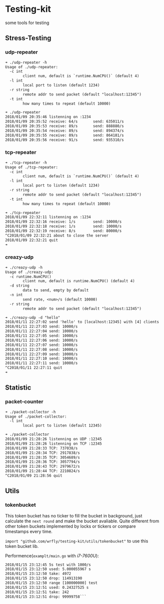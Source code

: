 # Testing-kit

some tools for testing

## Stress-Testing

### udp-repeater

```txt
➜ ./udp-repeater -h
Usage of ./udp-repeater:
  -c int
        client num, default is `runtime.NumCPU()` (default 4)
  -l int
        local port to listen (default 1234)
  -r string
        remote addr to send packet (default "localhost:12345")
  -t int
        how many times to repeat (default 10000)

➜ ./udp-repeater
2018/01/09 20:35:46 listenning on :1234
2018/01/09 20:35:52 receive: 64/s       send: 635011/s
2018/01/09 20:35:53 receive: 89/s       send: 888880/s
2018/01/09 20:35:54 receive: 89/s       send: 894374/s
2018/01/09 20:35:55 receive: 89/s       send: 864181/s
2018/01/09 20:35:56 receive: 91/s       send: 935310/s
```

### tcp-repeater

```txt
➜ ./tcp-repeater -h
Usage of ./tcp-repeater:
  -c int
        client num, default is `runtime.NumCPU()` (default 4)
  -l int
        local port to listen (default 1234)
  -r string
        remote addr to send packet (default "localhost:12345")
  -t int
        how many times to repeat (default 10000)

➜ ./tcp-repeater
2018/01/09 22:32:11 listenning on :1234
2018/01/09 22:32:16 receive: 1/s        send: 10000/s
2018/01/09 22:32:18 receive: 1/s        send: 10000/s
2018/01/09 22:32:19 receive: 8/s        send: 80000/s
^C2018/01/09 22:32:21 about to close the server
2018/01/09 22:32:21 quit
➜
```

### creazy-udp

```txt
➜ ./creazy-udp -h
Usage of ./creazy-udp:
  -c runtime.NumCPU()
        client num, default is runtime.NumCPU() (default 4)
  -d string
        data to send, empty by default
  -n int
        send rate, <num>/s (default 10000)
  -r string
        remote addr to send packet (default "localhost:12345")

➜ ./creazy-udp -d "hello"
2018/01/11 22:27:02 send 'hello' to [localhost:12345] with [4] clients at 10000/s
2018/01/11 22:27:03 send: 10000/s
2018/01/11 22:27:04 send: 10000/s
2018/01/11 22:27:05 send: 10000/s
2018/01/11 22:27:06 send: 10000/s
2018/01/11 22:27:07 send: 10000/s
2018/01/11 22:27:08 send: 10000/s
2018/01/11 22:27:09 send: 10000/s
2018/01/11 22:27:10 send: 10000/s
2018/01/11 22:27:11 send: 10000/s
^C2018/01/11 22:27:11 quit
➜
```

## Statistic

### packet-counter

```txt
➜ ./packet-collector -h
Usage of ./packet-collector:
  -l int
        local port to listen (default 12345)

➜ ./packet-collector
2018/01/09 21:28:26 listenning on UDP :12345
2018/01/09 21:28:26 listenning on TCP :12345
2018/01/09 21:28:33 TCP: 737038/s
2018/01/09 21:28:34 TCP: 2917838/s
2018/01/09 21:28:35 TCP: 3054689/s
2018/01/09 21:28:36 TCP: 3057794/s
2018/01/09 21:28:43 TCP: 2979672/s
2018/01/09 21:28:44 TCP: 2210824/s
^C2018/01/09 21:28:56 quit
```

## Utils

### tokenbucket

This token bucket has no ticker to fill the bucket in background, just calculate the `next round` and make the bucket avaliable. Quite different from other token buckets implemented by locks or tickers or compare timestamps every time.

`import "github.com/wrfly/testing-kit/utils/tokenbucket"` to use this token bucket lib.

Performence(`examplt/main.go` with *i7-7600U*):

```txt
2018/01/15 23:12:45 5s test with 1000/s
2018/01/15 23:12:50 used: 5.000055967 s
2018/01/15 23:12:50 take: 4972
2018/01/15 23:12:50 drop: 114913190
2018/01/15 23:12:50 range [100000000] test
2018/01/15 23:12:51 used: 0.24327525 s
2018/01/15 23:12:51 take: 242
2018/01/15 23:12:51 drop: 99999758```
```